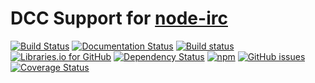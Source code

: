 # DCC Support for [node-irc](https://github.com/martynsmith/node-irc)

[![Build Status](https://travis-ci.org/tritium21/node-irc-dcc.svg?branch=master)](https://travis-ci.org/tritium21/node-irc-dcc) [![Documentation Status](http://readthedocs.org/projects/node-irc-dcc/badge/?version=latest)](http://node-irc-dcc.readthedocs.io/en/latest/?badge=latest) [![Build status](https://ci.appveyor.com/api/projects/status/5f9erkae5ga799m6?svg=true)](https://ci.appveyor.com/project/tritium21/node-irc-dcc) [![Libraries.io for GitHub](https://img.shields.io/librariesio/github/tritium21/node-irc-dcc.svg?maxAge=2592000?style=plastic)](https://libraries.io/github/tritium21/node-irc-dcc) [![Dependency Status](https://dependencyci.com/github/tritium21/node-irc-dcc/badge)](https://dependencyci.com/github/tritium21/node-irc-dcc) [![npm](https://img.shields.io/npm/v/irc-dcc.svg?maxAge=2592000?style=plastic)](https://www.npmjs.com/package/irc-dcc) [![GitHub issues](https://img.shields.io/github/issues/tritium21/node-irc-dcc.svg?maxAge=2592000?style=plastic)](https://github.com/tritium21/node-irc-dcc/issues) [![Coverage Status](https://coveralls.io/repos/github/tritium21/node-irc-dcc/badge.svg)](https://coveralls.io/github/tritium21/node-irc-dcc)
